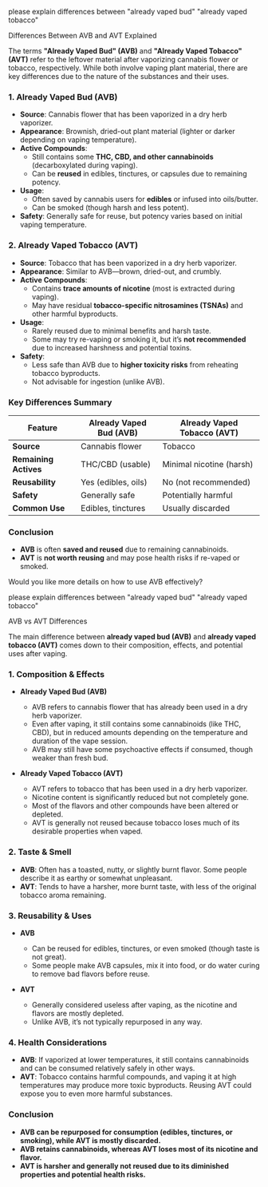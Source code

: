 please explain differences between "already vaped bud" "already vaped tobacco"

Differences Between AVB and AVT Explained

The terms **"Already Vaped Bud" (AVB)** and **"Already Vaped Tobacco" (AVT)** refer to the leftover material after vaporizing cannabis flower or tobacco, respectively. While both involve vaping plant material, there are key differences due to the nature of the substances and their uses.

### **1. Already Vaped Bud (AVB)**
- **Source**: Cannabis flower that has been vaporized in a dry herb vaporizer.
- **Appearance**: Brownish, dried-out plant material (lighter or darker depending on vaping temperature).
- **Active Compounds**:  
  - Still contains some **THC, CBD, and other cannabinoids** (decarboxylated during vaping).  
  - Can be **reused** in edibles, tinctures, or capsules due to remaining potency.  
- **Usage**:  
  - Often saved by cannabis users for **edibles** or infused into oils/butter.  
  - Can be smoked (though harsh and less potent).  
- **Safety**: Generally safe for reuse, but potency varies based on initial vaping temperature.

### **2. Already Vaped Tobacco (AVT)**
- **Source**: Tobacco that has been vaporized in a dry herb vaporizer.
- **Appearance**: Similar to AVB—brown, dried-out, and crumbly.
- **Active Compounds**:  
  - Contains **trace amounts of nicotine** (most is extracted during vaping).  
  - May have residual **tobacco-specific nitrosamines (TSNAs)** and other harmful byproducts.  
- **Usage**:  
  - Rarely reused due to minimal benefits and harsh taste.  
  - Some may try re-vaping or smoking it, but it’s **not recommended** due to increased harshness and potential toxins.  
- **Safety**:  
  - Less safe than AVB due to **higher toxicity risks** from reheating tobacco byproducts.  
  - Not advisable for ingestion (unlike AVB).  

### **Key Differences Summary**
| Feature          | Already Vaped Bud (AVB) | Already Vaped Tobacco (AVT) |
|-----------------|----------------------|----------------------|
| **Source**      | Cannabis flower      | Tobacco              |
| **Remaining Actives** | THC/CBD (usable) | Minimal nicotine (harsh) |
| **Reusability** | Yes (edibles, oils)  | No (not recommended) |
| **Safety**      | Generally safe       | Potentially harmful  |
| **Common Use**  | Edibles, tinctures   | Usually discarded    |

### **Conclusion**
- **AVB** is often **saved and reused** due to remaining cannabinoids.  
- **AVT** is **not worth reusing** and may pose health risks if re-vaped or smoked.  

Would you like more details on how to use AVB effectively?

please explain differences between "already vaped bud" "already vaped tobacco"

AVB vs AVT Differences

The main difference between **already vaped bud (AVB)** and **already vaped tobacco (AVT)** comes down to their composition, effects, and potential uses after vaping.

### **1. Composition & Effects**
- **Already Vaped Bud (AVB)**  
  - AVB refers to cannabis flower that has already been used in a dry herb vaporizer.  
  - Even after vaping, it still contains some cannabinoids (like THC, CBD), but in reduced amounts depending on the temperature and duration of the vape session.  
  - AVB may still have some psychoactive effects if consumed, though weaker than fresh bud.

- **Already Vaped Tobacco (AVT)**  
  - AVT refers to tobacco that has been used in a dry herb vaporizer.  
  - Nicotine content is significantly reduced but not completely gone.  
  - Most of the flavors and other compounds have been altered or depleted.  
  - AVT is generally not reused because tobacco loses much of its desirable properties when vaped.

### **2. Taste & Smell**
- **AVB**: Often has a toasted, nutty, or slightly burnt flavor. Some people describe it as earthy or somewhat unpleasant.  
- **AVT**: Tends to have a harsher, more burnt taste, with less of the original tobacco aroma remaining.

### **3. Reusability & Uses**
- **AVB**  
  - Can be reused for edibles, tinctures, or even smoked (though taste is not great).  
  - Some people make AVB capsules, mix it into food, or do water curing to remove bad flavors before reuse.  

- **AVT**  
  - Generally considered useless after vaping, as the nicotine and flavors are mostly depleted.  
  - Unlike AVB, it’s not typically repurposed in any way.

### **4. Health Considerations**
- **AVB**: If vaporized at lower temperatures, it still contains cannabinoids and can be consumed relatively safely in other ways.  
- **AVT**: Tobacco contains harmful compounds, and vaping it at high temperatures may produce more toxic byproducts. Reusing AVT could expose you to even more harmful substances.

### **Conclusion**
- **AVB can be repurposed for consumption (edibles, tinctures, or smoking), while AVT is mostly discarded.**  
- **AVB retains cannabinoids, whereas AVT loses most of its nicotine and flavor.**  
- **AVT is harsher and generally not reused due to its diminished properties and potential health risks.**
